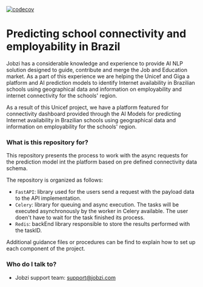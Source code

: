 [![codecov](https://codecov.io/gh/Jobzi-Artificial-Intelligence/ziconnect-backend-fastapi/branch/master/graph/badge.svg)](https://codecov.io/gh/Jobzi-Artificial-Intelligence/ziconnect-backend-fastapi)

# Predicting school connectivity and employability in Brazil #

Jobzi has a considerable knowledge and experience to provide AI NLP solution designed to guide, contribute and merge the Job and Education market. As a part of this experience we are helping the Unicef and Giga a platform 
and AI prediction models to identify Internet availability in Brazilian schools using geographical data and information on employability and internet connectivity for the schools' region.

As a result of this Unicef project, we have a platform featured for connectivity dashboard provided through the 
AI Models for predicting Internet availability in Brazilian schools using geographical data and information on employability for the schools' region.

### What is this repository for? ###

This repository presents the process to work with the async requests for the prediction model int the platform based on pre defined connectivity data schema.

The repository is organized as follows:

* `FastAPI`: library used for the users send a request with the payload data to the API implementation.
* `Celery`: library for queuing and async execution. The tasks will be executed asynchronously by the worker in Celery available. The user doen't have to wait for the task finished its process.
* `Redis`: backEnd library responsible to store the results performed with the taskID.

Additional guidance files or procedures can be find to explain how to set up each component of the project.

### Who do I talk to? ###

* Jobzi support team: [support@jobzi.com](mailto:support@jobzi.com)
